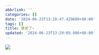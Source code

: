 ```yaml
---
abbrlink: ''
categories: []
date: '2024-06-23T13:28:47.429609+08:00'
tags: []
title: 拿奖了~
updated: '2024-06-23T13:29:09.806+08:00'
---
```

![](https://wen-wenblog-hk-1305555201.cos.ap-hongkong.myqcloud.com/nextblog/202406231358490.jpg)

